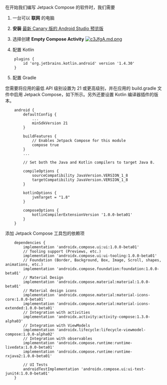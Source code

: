 
在开始我们编写 Jetpack Compose 的软件时，我们需要 

1. 一台可以 **联网** 的电脑
2. **安装** [最新 Canary 版的 Android Studio 预览版](https://developer.android.com/studio/preview)
3. 选择创建 **Empty Compose Activity** [![c3JfgA.md.png](https://z3.ax1x.com/2021/04/07/c3JfgA.png)](https://z3.ax1x.com/2021/04/07/c3JfgA.png)

4. 配置 Kotlin
```
    plugins {
        id 'org.jetbrains.kotlin.android' version '1.4.30'
    }
```

5. 配置 Gradle

您需要将应用的最低 API 级别设置为 21 或更高级别，并在应用的 build.gradle 文件中启用 Jetpack Compose，如下所示。另外还要设置 Kotlin 编译器插件的版本。

```
    android {
        defaultConfig {
            ...
            minSdkVersion 21
        }

        buildFeatures {
            // Enables Jetpack Compose for this module
            compose true
        }
        ...

        // Set both the Java and Kotlin compilers to target Java 8.

        compileOptions {
            sourceCompatibility JavaVersion.VERSION_1_8
            targetCompatibility JavaVersion.VERSION_1_8
        }

        kotlinOptions {
            jvmTarget = "1.8"
        }

        composeOptions {
            kotlinCompilerExtensionVersion '1.0.0-beta01'
        }
    }
```

添加 Jetpack Compose 工具包的依赖项

```
    dependencies {
        implementation 'androidx.compose.ui:ui:1.0.0-beta01'
        // Tooling support (Previews, etc.)
        implementation 'androidx.compose.ui:ui-tooling:1.0.0-beta01'
        // Foundation (Border, Background, Box, Image, Scroll, shapes, animations, etc.)
        implementation 'androidx.compose.foundation:foundation:1.0.0-beta01'
        // Material Design
        implementation 'androidx.compose.material:material:1.0.0-beta01'
        // Material design icons
        implementation 'androidx.compose.material:material-icons-core:1.0.0-beta01'
        implementation 'androidx.compose.material:material-icons-extended:1.0.0-beta01'
        // Integration with activities
        implementation 'androidx.activity:activity-compose:1.3.0-alpha03'
        // Integration with ViewModels
        implementation 'androidx.lifecycle:lifecycle-viewmodel-compose:1.0.0-alpha02'
        // Integration with observables
        implementation 'androidx.compose.runtime:runtime-livedata:1.0.0-beta01'
        implementation 'androidx.compose.runtime:runtime-rxjava2:1.0.0-beta01'

        // UI Tests
        androidTestImplementation 'androidx.compose.ui:ui-test-junit4:1.0.0-beta01'
    }
```